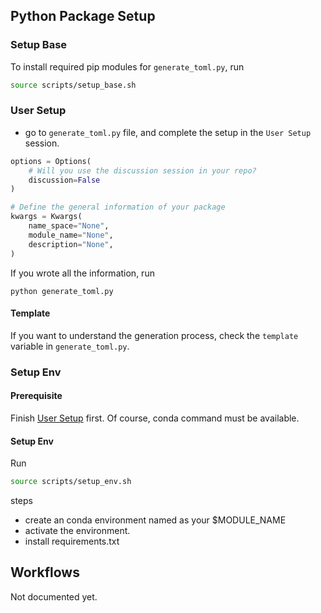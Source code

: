 ## Python Package Setup

### Setup Base

To install required pip modules for `generate_toml.py`, run
``` bash
source scripts/setup_base.sh
```

### User Setup

- go to `generate_toml.py` file, and complete the setup in the `User Setup` session.

```python
options = Options(
    # Will you use the discussion session in your repo?
    discussion=False
)

# Define the general information of your package
kwargs = Kwargs(
    name_space="None",
    module_name="None",
    description="None",
)
```

If you wrote all the information, run
```
python generate_toml.py
```

#### Template

If you want to understand the generation process, check the `template` variable in `generate_toml.py`.

### Setup Env

#### Prerequisite

Finish [User Setup](#user-setup) first.
Of course, conda command must be available.

#### Setup Env

Run
``` bash
source scripts/setup_env.sh
```

steps
- create an conda environment named as your $MODULE_NAME
- activate the environment.
- install requirements.txt

## Workflows

Not documented yet.
